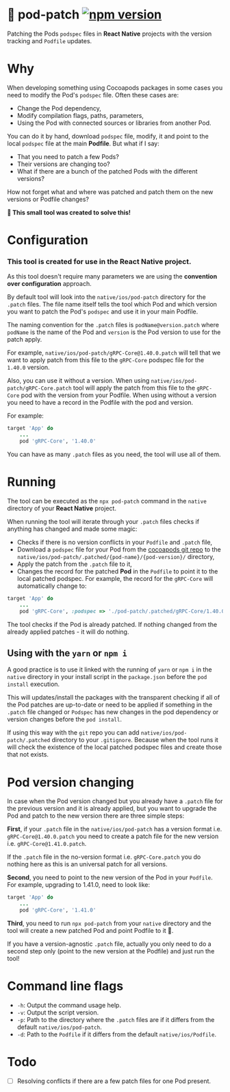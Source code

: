 # 💊 pod-patch [![npm version](https://badge.fury.io/js/pod-patch.svg)](https://badge.fury.io/js/pod-patch)

Patching the Pods `podspec` files in **React Native** projects with the version tracking and `Podfile` updates.

# Why

When developing something using Cocoapods packages in some cases you need to modify the Pod's `podspec` file. Often these cases are:

- Change the Pod dependency,
- Modify compilation flags, paths, parameters,
- Using the Pod with connected sources or libraries from another Pod.

You can do it by hand, download `podspec` file, modify, it and point to the local `podspec` file at the main **Podfile**. But what if I say:

- That you need to patch a few Pods?
- Their versions are changing too?
- What if there are a bunch of the patched Pods with the different versions?

How not forget what and where was patched and patch them on the new versions or Podfile changes?

**🎈 This small tool was created to solve this!**

# Configuration

### This tool is created for use in the **React Native** project.

As this tool doesn't require many parameters we are using the **convention over configuration** approach.

By default tool will look into the `native/ios/pod-patch` directory for the `.patch` files. The file name itself tells the tool which Pod and which version you want to patch the Pod's `podspec` and use it in your main Podfile.

The naming convention for the `.patch` files is `podName@version.patch` where `podName` is the name of the Pod and `version` is the Pod version to use for the patch apply.

For example, `native/ios/pod-patch/gRPC-Core@1.40.0.patch` will tell that we want to apply patch from this file to the `gRPC-Core` podspec file for the `1.40.0` version.

Also, you can use it without a version. When using `native/ios/pod-patch/gRPC-Core.patch` tool will apply the patch from this file to the `gRPC-Core` pod with the version from your Podfile. When using without a version you need to have a record in the Podfile with the pod and version.

For example:

```ruby
target 'App' do
    ...
    pod 'gRPC-Core', '1.40.0'
```

You can have as many `.patch` files as you need, the tool will use all of them.

# Running

The tool can be executed as the `npx pod-patch` command in the `native` directory of your **React Native** project.

When running the tool will iterate through your `.patch` files checks if anything has changed and made some magic:

- Checks if there is no version conflicts in your `Podfile` and `.patch` file,
- Download a `podspec` file for your Pod from the [cocoapods git repo](https://github.com/CocoaPods/Specs/tree/master/Specs) to the `native/ios/pod-patch/.patched/{pod-name}/{pod-version}/` directory,
- Apply the patch from the `.patch` file to it,
- Changes the record for the patched **Pod** in the `Podfile` to point it to the local patched podspec. For example, the record for the `gRPC-Core` will automatically change to:

```ruby
target 'App' do
    ...
    pod 'gRPC-Core', :podspec => './pod-patch/.patched/gRPC-Core/1.40.0/gRPC-Core.podspec.json'
```

The tool checks if the Pod is already patched.
If nothing changed from the already applied patches - it will do nothing.

## Using with the `yarn` or `npm i`

A good practice is to use it linked with the running of `yarn` or `npm i` in the `native` directory in your install script in the `package.json` before the `pod install` execution.

This will updates/install the packages with the transparent checking if all of the Pod patches are up-to-date or need to be applied if something in the `.patch` file changed or `Podspec` has new changes in the pod dependency or version changes before the `pod install`.

If using this way with the `git` repo you can add `native/ios/pod-patch/.patched` directory to your `.gitignore`. Because when the tool runs it will check the existence of the local patched podspec files and create those that not exists.

# Pod version changing

In case when the Pod version changed but you already have a `.patch` file for the previous version and it is already applied, but you want to upgrade the Pod and patch to the new version there are three simple steps:

**First**, if your `.patch` file in the `native/ios/pod-patch` has a version format i.e. `gRPC-Core@1.40.0.patch` you need to create a patch file for the new version i.e. `gRPC-Core@1.41.0.patch`.

If the `.patch` file in the no-version format i.e. `gRPC-Core.patch` you do nothing here as this is an universal patch for all versions.

**Second**, you need to point to the new version of the Pod in your `Podfile`. For example, upgrading to 1.41.0, need to look like:

```ruby
target 'App' do
    ...
    pod 'gRPC-Core', '1.41.0'
```

**Third**, you need to run `npx pod-patch` from your `native` directory and the tool will create a new patched Pod and point Podfile to it 🙌.

If you have a version-agnostic `.patch` file, actually you only need to do a second step only (point to the new version at the Podfile) and just run the tool!

# Command line flags

- `-h`: Output the command usage help.
- `-v`: Output the script version.
- `-p`: Path to the directory where the `.patch` files are if it differs from the default `native/ios/pod-patch`.
- `-d`: Path to the `Podfile` if it differs from the default `native/ios/Podfile`.

# Todo

- [ ] Resolving conflicts if there are a few patch files for one Pod present.
